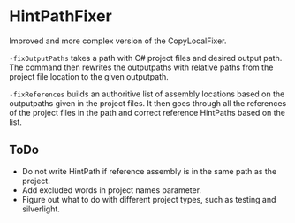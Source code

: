 # HintPathFixer

Improved and more complex version of the CopyLocalFixer.

`-fixOutputPaths` takes a path with C# project files and desired output path. The command then rewrites the outputpaths with relative paths from the project file location to the given outputpath.

`-fixReferences` builds an authoritive list of assembly locations based on the outputpaths given in the project files. It then goes through all the references of the project files in the path and correct reference HintPaths based on the list.

## ToDo

* Do not write HintPath if reference assembly is in the same path as the project.
* Add excluded words in project names parameter.
* Figure out what to do with different project types, such as testing and silverlight.
